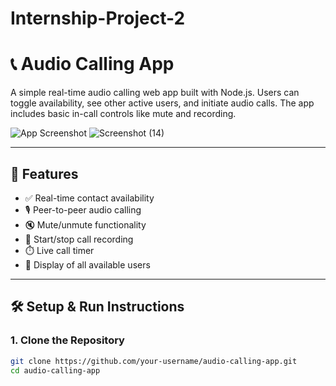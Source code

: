 # Internship-Project-2
# 📞 Audio Calling App

A simple real-time audio calling web app built with Node.js. Users can toggle availability, see other active users, and initiate audio calls. The app includes basic in-call controls like mute and recording.

![App Screenshot]()
![Screenshot (14)](https://github.com/user-attachments/assets/7eb9772a-87c0-4560-9043-d00096bb3331)

---

## 🚀 Features

- ✅ Real-time contact availability
- 🎙️ Peer-to-peer audio calling
- 🔇 Mute/unmute functionality
- 📼 Start/stop call recording
- ⏱️ Live call timer
- 👥 Display of all available users

---

## 🛠️ Setup & Run Instructions

### 1. Clone the Repository

```bash
git clone https://github.com/your-username/audio-calling-app.git
cd audio-calling-app
